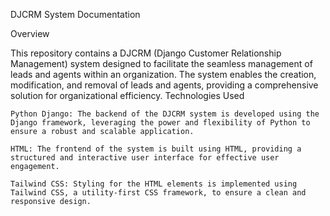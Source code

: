 DJCRM System Documentation

Overview

This repository contains a DJCRM (Django Customer Relationship Management) system designed to facilitate the seamless management of leads and agents within an organization. The system enables the creation, modification, and removal of leads and agents, providing a comprehensive solution for organizational efficiency.
Technologies Used

    Python Django: The backend of the DJCRM system is developed using the Django framework, leveraging the power and flexibility of Python to ensure a robust and scalable application.

    HTML: The frontend of the system is built using HTML, providing a structured and interactive user interface for effective user engagement.

    Tailwind CSS: Styling for the HTML elements is implemented using Tailwind CSS, a utility-first CSS framework, to ensure a clean and responsive design.
